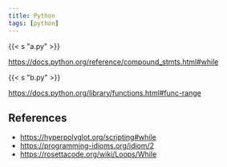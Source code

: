 ```yaml
---
title: Python
tags: [python]
---
```


{{< s "a.py" >}}

<https://docs.python.org/reference/compound_stmts.html#while>

{{< s "b.py" >}}

<https://docs.python.org/library/functions.html#func-range>

## References

- <https://hyperpolyglot.org/scripting#while>
- <https://programming-idioms.org/idiom/2>
- <https://rosettacode.org/wiki/Loops/While>

